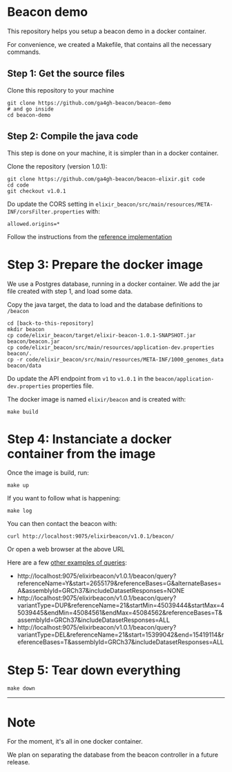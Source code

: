 # Beacon demo

This repository helps you setup a beacon demo in a docker container.

For convenience, we created a Makefile, that contains all the necessary commands.

## Step 1: Get the source files

Clone this repository to your machine

	git clone https://github.com/ga4gh-beacon/beacon-demo
	# and go inside
	cd beacon-demo

## Step 2: Compile the java code

This step is done on your machine, it is simpler than in a docker container.

Clone the repository (version 1.0.1):
	
	git clone https://github.com/ga4gh-beacon/beacon-elixir.git code
	cd code
	git checkout v1.0.1

Do update the CORS setting in `elixir_beacon/src/main/resources/META-INF/corsFilter.properties` with:

	allowed.origins=*

Follow the instructions from the [reference implementation](https://github.com/ga4gh-beacon/beacon-elixir/tree/v1.0.1#managing-the-code)

# Step 3: Prepare the docker image

We use a Postgres database, running in a docker container. We add the jar file created with step 1, and load some data.

Copy the java target, the data to load and the database definitions to `/beacon`

	cd [back-to-this-repository]
	mkdir beacon
	cp code/elixir_beacon/target/elixir-beacon-1.0.1-SNAPSHOT.jar beacon/beacon.jar
	cp code/elixir_beacon/src/main/resources/application-dev.properties beacon/.
	cp -r code/elixir_beacon/src/main/resources/META-INF/1000_genomes_data beacon/data

Do update the API endpoint from `v1` to `v1.0.1` in the `beacon/application-dev.properties` properties file.

The docker image is named `elixir/beacon` and is created with:

	make build

# Step 4: Instanciate a docker container from the image

Once the image is build, run:

	make up

If you want to follow what is happening:

	make log

You can then contact the beacon with:

	curl http://localhost:9075/elixirbeacon/v1.0.1/beacon/

Or open a web browser at the above URL

Here are a few [other examples of queries](https://github.com/ga4gh-beacon/beacon-elixir/tree/v1.0.1#beaconquery):

* http://localhost:9075/elixirbeacon/v1.0.1/beacon/query?referenceName=Y&start=2655179&referenceBases=G&alternateBases=A&assemblyId=GRCh37&includeDatasetResponses=NONE
* http://localhost:9075/elixirbeacon/v1.0.1/beacon/query?variantType=DUP&referenceName=21&startMin=45039444&startMax=45039445&endMin=45084561&endMax=45084562&referenceBases=T&assemblyId=GRCh37&includeDatasetResponses=ALL
* http://localhost:9075/elixirbeacon/v1.0.1/beacon/query?variantType=DEL&referenceName=21&start=15399042&end=15419114&referenceBases=T&assemblyId=GRCh37&includeDatasetResponses=ALL

# Step 5: Tear down everything

	make down
	

----
# Note

For the moment, it's all in one docker container.

We plan on separating the database from the beacon controller in a future release.
